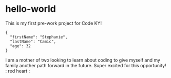 # hello-world
This is my first pre-work project for Code KY!
```
{
  "firstName": "Stephanie",
  "lastName": "Camic",
  "age": 32
}
```
I am a mother of two looking to learn about coding to give myself and my family another path forward in the future. Super excited for this opportunity!
: red heart :
